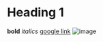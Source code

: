 # Heading 1
**bold**
*italics*
[google link](https://www.google.com/search?sca_esv=5eae2f8f5e851a2c&authuser=1&q=sky&udm=2&fbs=AIIjpHyDg0Pef0CibV20xjIa-FRejxCuOmkq074km2sZXr7uq1nzAqq5avY9rJsQ_AgENww2Bh0gaTRSDPPnwD5RArZHBEYJ7WzB9dB32h9AfCOpvanzpsZyrz7lRhhUk44PHMe18XJ8C8B-U4htiDW7P9tRwPEvISo85t9X1yrxVBFmf1fKSo8BPDzQ9bRz1V9v84tfsGADK-W1UI_vow48VW_AjRSzhRsFB8p_sHHrZ4zGnSrrMQM&sa=X&ved=2ahUKEwimnsT96cCNAxXUD1kFHZm9CQ0QtKgLegQIGRAB&biw=2560&bih=1352&dpr=1#vhid=LQ8l9zRablhT-M&vssid=mosaic)
![image](https://github.com/user-attachments/assets/840fe099-15f7-4a0b-a0b2-a59471060b92)
